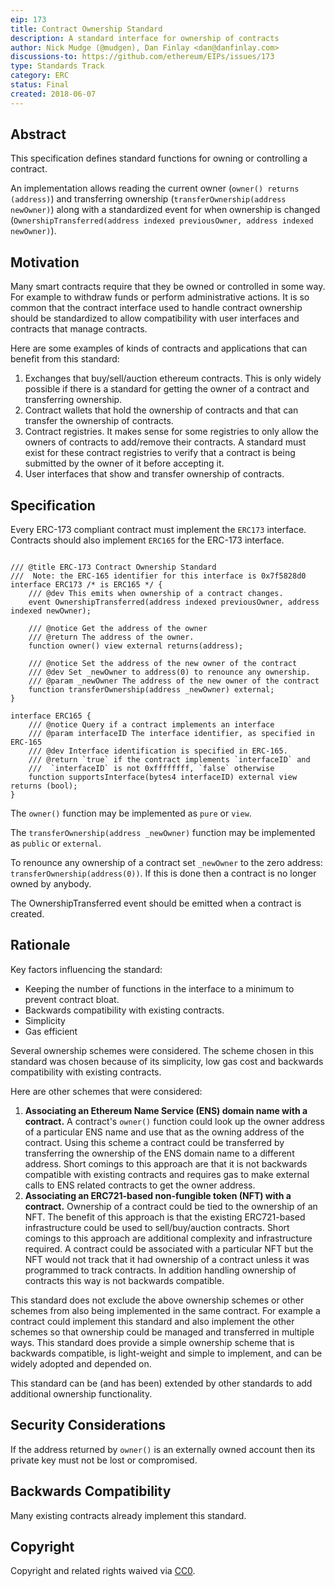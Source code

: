 ```yaml
---
eip: 173
title: Contract Ownership Standard
description: A standard interface for ownership of contracts
author: Nick Mudge (@mudgen), Dan Finlay <dan@danfinlay.com>
discussions-to: https://github.com/ethereum/EIPs/issues/173
type: Standards Track
category: ERC
status: Final
created: 2018-06-07
---
```


## Abstract

This specification defines standard functions for owning or controlling a contract. 

An implementation allows reading the current owner (`owner() returns (address)`) and transferring ownership (`transferOwnership(address newOwner)`) along with a standardized event for when ownership is changed (`OwnershipTransferred(address indexed previousOwner, address indexed newOwner)`).

## Motivation

Many smart contracts require that they be owned or controlled in some way. For example to withdraw funds or perform administrative actions. It is so common that the contract interface used to handle contract ownership should be standardized to allow compatibility with user interfaces and contracts that manage contracts.

Here are some examples of kinds of contracts and applications that can benefit from this standard:
1. Exchanges that buy/sell/auction ethereum contracts. This is only widely possible if there is a standard for getting the owner of a contract and transferring ownership.
2. Contract wallets that hold the ownership of contracts and that can transfer the ownership of contracts.
3. Contract registries. It makes sense for some registries to only allow the owners of contracts to add/remove their contracts. A standard must exist for these contract registries to verify that a contract is being submitted by the owner of it before accepting it.
4. User interfaces that show and transfer ownership of contracts.

## Specification

Every ERC-173 compliant contract must implement the `ERC173` interface. Contracts should also implement `ERC165` for the ERC-173 interface.

```solidity

/// @title ERC-173 Contract Ownership Standard
///  Note: the ERC-165 identifier for this interface is 0x7f5828d0
interface ERC173 /* is ERC165 */ {
    /// @dev This emits when ownership of a contract changes.    
    event OwnershipTransferred(address indexed previousOwner, address indexed newOwner);

    /// @notice Get the address of the owner    
    /// @return The address of the owner.
    function owner() view external returns(address);
	
    /// @notice Set the address of the new owner of the contract
    /// @dev Set _newOwner to address(0) to renounce any ownership.
    /// @param _newOwner The address of the new owner of the contract    
    function transferOwnership(address _newOwner) external;	
}

interface ERC165 {
    /// @notice Query if a contract implements an interface
    /// @param interfaceID The interface identifier, as specified in ERC-165
    /// @dev Interface identification is specified in ERC-165. 
    /// @return `true` if the contract implements `interfaceID` and
    ///  `interfaceID` is not 0xffffffff, `false` otherwise
    function supportsInterface(bytes4 interfaceID) external view returns (bool);
}
```

The `owner()` function may be implemented as `pure` or `view`.

The `transferOwnership(address _newOwner)` function may be implemented as `public` or `external`.

To renounce any ownership of a contract set `_newOwner` to the zero address: `transferOwnership(address(0))`. If this is done then a contract is no longer owned by anybody.

The OwnershipTransferred event should be emitted when a contract is created.

## Rationale

Key factors influencing the standard: 
- Keeping the number of functions in the interface to a minimum to prevent contract bloat.
- Backwards compatibility with existing contracts.
- Simplicity
- Gas efficient

Several ownership schemes were considered. The scheme chosen in this standard was chosen because of its simplicity, low gas cost and backwards compatibility with existing contracts.

Here are other schemes that were considered:
1. **Associating an Ethereum Name Service (ENS) domain name with a contract.** A contract's `owner()` function could look up the owner address of a particular ENS name and use that as the owning address of the contract. Using this scheme a contract could be transferred by transferring the ownership of the ENS domain name to a different address. Short comings to this approach are that it is not backwards compatible with existing contracts and requires gas to make external calls to ENS related contracts to get the owner address.
2. **Associating an ERC721-based non-fungible token (NFT) with a contract.** Ownership of a contract could be tied to the ownership of an NFT. The benefit of this approach is that the existing ERC721-based infrastructure could be used to sell/buy/auction contracts. Short comings to this approach are additional complexity and infrastructure required. A contract could be associated with a particular NFT but the NFT would not track that it had ownership of a contract unless it was programmed to track contracts. In addition handling ownership of contracts this way is not backwards compatible.

This standard does not exclude the above ownership schemes or other schemes from also being implemented in the same contract. For example a contract could implement this standard and also implement the other schemes so that ownership could be managed and transferred in multiple ways. This standard does provide a simple ownership scheme that is backwards compatible, is light-weight and simple to implement, and can be widely adopted and depended on.

This standard can be (and has been) extended by other standards to add additional ownership functionality. 

## Security Considerations

If the address returned by `owner()` is an externally owned account then its private key must not be lost or compromised.

## Backwards Compatibility

Many existing contracts already implement this standard.

## Copyright

Copyright and related rights waived via [CC0](/LICENSE.md).

